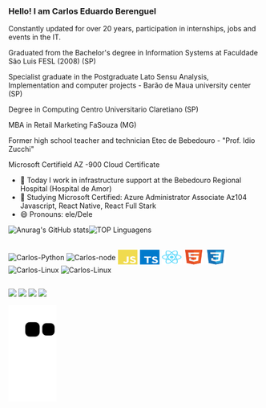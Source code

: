 

### Hello! I am Carlos Eduardo Berenguel

Constantly updated for over 20 years,
participation in internships, jobs and events in the IT.

Graduated from the Bachelor's degree in Information Systems at Faculdade São Luis FESL (2008) (SP) <br>
<p>
Specialist graduate in the Postgraduate Lato Sensu Analysis, Implementation and computer projects - Barão de Maua university center (SP) <br>
<p>
Degree in Computing Centro Universitario Claretiano (SP) <br>
<p>
MBA in Retail Marketing FaSouza (MG) <br>
<p>
Former high school teacher and technician Etec de Bebedouro - "Prof. Idio Zucchi"
</p>

Microsoft Certifield AZ -900 Cloud Certificate

- 🔭 Today I work in infrastructure support at the Bebedouro Regional Hospital (Hospital de Amor)
- 🌱 Studying Microsoft Certified: Azure Administrator Associate Az104 Javascript, React Native, React Full Stark 
- 😄 Pronouns: ele/Dele

![Anurag's GitHub stats](https://github-readme-stats.vercel.app/api?username=carloseberenguel&show_icons=true&theme=dark)![TOP Linguagens](https://github-readme-stats.vercel.app/api/top-langs/?username=carloseberenguel&layout=compact&theme=dracula)

<div style="display: inline_block"><br>
   <img align="center" alt="Carlos-Python" height="30" width="40" src="https://cdn.jsdelivr.net/gh/devicons/devicon@latest/icons/azure/azure-original.svg" />
  <img align="center" alt="Carlos-node" height="30" width="40" src="https://cdn.jsdelivr.net/gh/devicons/devicon@latest/icons/nodejs/nodejs-plain-wordmark.svg"/>
  <img align="center" alt="Carlos-Js" height="30" width="40" src="https://raw.githubusercontent.com/devicons/devicon/master/icons/javascript/javascript-plain.svg">
  <img align="center" alt="Carlos-Ts" height="30" width="40" src="https://raw.githubusercontent.com/devicons/devicon/master/icons/typescript/typescript-plain.svg">
  <img align="center" alt="Carlos-React" height="30" width="40" src="https://raw.githubusercontent.com/devicons/devicon/master/icons/react/react-original.svg">
  <img align="center" alt="Carlos-HTML" height="30" width="40" src="https://raw.githubusercontent.com/devicons/devicon/master/icons/html5/html5-original.svg">
  <img align="center" alt="Carlos-CSS" height="30" width="40" src="https://raw.githubusercontent.com/devicons/devicon/master/icons/css3/css3-original.svg">
  <img align="center" alt="Carlos-Linux" height="30" width="40" src="https://cdn.jsdelivr.net/gh/devicons/devicon@latest/icons/linux/linux-original.svg">
   <img align="center" alt="Carlos-Linux" height="30" width="40" src="https://cdn.jsdelivr.net/gh/devicons/devicon@latest/icons/powershell/powershell-original.svg">
  
   
          
  
          
</div>
 
 ##

<div> 
  <a href="https://instagram.com/carlosenx" target="_blank"><img src="https://img.shields.io/badge/-Instagram-%23E4405F?style=for-the-badge&logo=instagram&logoColor=white" target="_blank"></a>
 <a href="https://discord.gg/wagxzStdcR" target="_blank"><img src="https://img.shields.io/badge/Discord-7289DA?style=for-the-badge&logo=discord&logoColor=white" target="_blank"></a> 
  <a href = "mailto:carloseberenguel@outlook.com"><img src="https://img.shields.io/badge/-Gmail-%23333?style=for-the-badge&logo=gmail&logoColor=white" target="_blank"></a>
  <a href="https://www.linkedin.com/in/carlos-eduardo-berenguel-9b06ab22/" target="_blank"><img src="https://img.shields.io/badge/-LinkedIn-%230077B5?style=for-the-badge&logo=linkedin&logoColor=white" target="_blank"></a> 
</div>

</div>


</div>

 ![Snake animation](https://github.com/carloseberenguel/carloseberenguel/blob/output/github-contribution-grid-snake.svg)

<div align="right"> 

